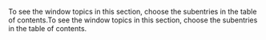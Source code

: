 <span data-ttu-id="f34e3-101">To see the window topics in this section, choose the subentries in the table of contents.</span><span class="sxs-lookup"><span data-stu-id="f34e3-101">To see the window topics in this section, choose the subentries in the table of contents.</span></span>
